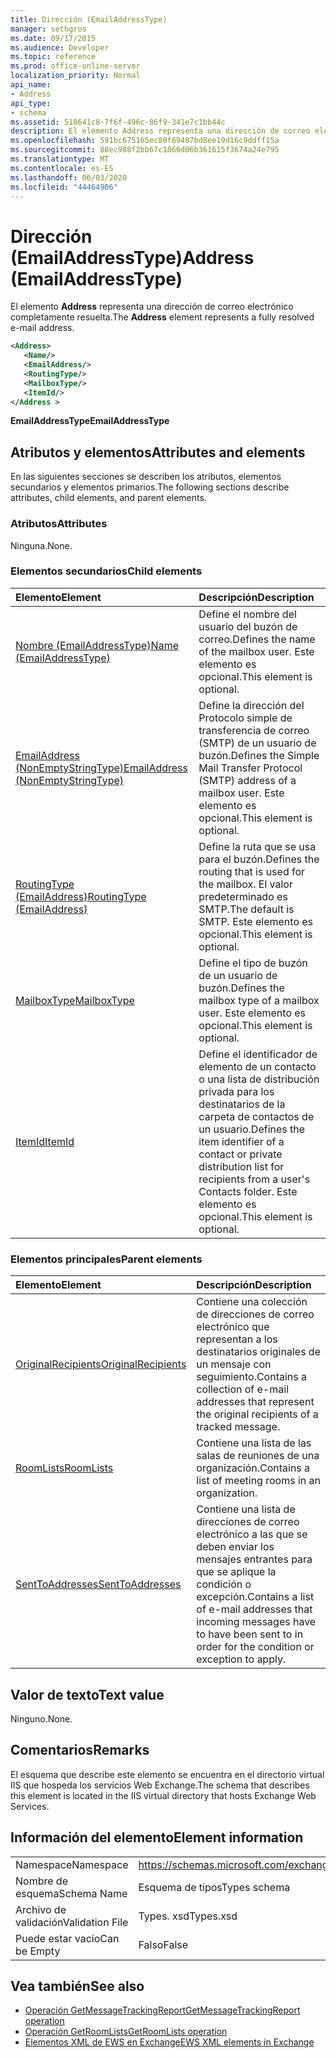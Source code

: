 ```yaml
---
title: Dirección (EmailAddressType)
manager: sethgros
ms.date: 09/17/2015
ms.audience: Developer
ms.topic: reference
ms.prod: office-online-server
localization_priority: Normal
api_name:
- Address
api_type:
- schema
ms.assetid: 518641c8-7f6f-496c-86f9-341e7c1bb44c
description: El elemento Address representa una dirección de correo electrónico completamente resuelta.
ms.openlocfilehash: 591bc675165ec80f69407bd8ee19d16c9ddff15a
ms.sourcegitcommit: 88ec988f2bb67c1866d06b361615f3674a24e795
ms.translationtype: MT
ms.contentlocale: es-ES
ms.lasthandoff: 06/03/2020
ms.locfileid: "44464906"
---
```

# <a name="address-emailaddresstype"></a><span data-ttu-id="7ae92-103">Dirección (EmailAddressType)</span><span class="sxs-lookup"><span data-stu-id="7ae92-103">Address (EmailAddressType)</span></span>

<span data-ttu-id="7ae92-104">El elemento **Address** representa una dirección de correo electrónico completamente resuelta.</span><span class="sxs-lookup"><span data-stu-id="7ae92-104">The **Address** element represents a fully resolved e-mail address.</span></span> 
  
```XML
<Address>
   <Name/>
   <EmailAddress/>
   <RoutingType/>
   <MailboxType/>
   <ItemId/>
</Address >
```

 <span data-ttu-id="7ae92-105">**EmailAddressType**</span><span class="sxs-lookup"><span data-stu-id="7ae92-105">**EmailAddressType**</span></span>
## <a name="attributes-and-elements"></a><span data-ttu-id="7ae92-106">Atributos y elementos</span><span class="sxs-lookup"><span data-stu-id="7ae92-106">Attributes and elements</span></span>

<span data-ttu-id="7ae92-107">En las siguientes secciones se describen los atributos, elementos secundarios y elementos primarios.</span><span class="sxs-lookup"><span data-stu-id="7ae92-107">The following sections describe attributes, child elements, and parent elements.</span></span>
  
### <a name="attributes"></a><span data-ttu-id="7ae92-108">Atributos</span><span class="sxs-lookup"><span data-stu-id="7ae92-108">Attributes</span></span>

<span data-ttu-id="7ae92-109">Ninguna.</span><span class="sxs-lookup"><span data-stu-id="7ae92-109">None.</span></span>
  
### <a name="child-elements"></a><span data-ttu-id="7ae92-110">Elementos secundarios</span><span class="sxs-lookup"><span data-stu-id="7ae92-110">Child elements</span></span>

|<span data-ttu-id="7ae92-111">**Elemento**</span><span class="sxs-lookup"><span data-stu-id="7ae92-111">**Element**</span></span>|<span data-ttu-id="7ae92-112">**Descripción**</span><span class="sxs-lookup"><span data-stu-id="7ae92-112">**Description**</span></span>|
|:-----|:-----|
|[<span data-ttu-id="7ae92-113">Nombre (EmailAddressType)</span><span class="sxs-lookup"><span data-stu-id="7ae92-113">Name (EmailAddressType)</span></span>](name-emailaddresstype.md) <br/> |<span data-ttu-id="7ae92-114">Define el nombre del usuario del buzón de correo.</span><span class="sxs-lookup"><span data-stu-id="7ae92-114">Defines the name of the mailbox user.</span></span> <span data-ttu-id="7ae92-115">Este elemento es opcional.</span><span class="sxs-lookup"><span data-stu-id="7ae92-115">This element is optional.</span></span>  <br/> |
|[<span data-ttu-id="7ae92-116">EmailAddress (NonEmptyStringType)</span><span class="sxs-lookup"><span data-stu-id="7ae92-116">EmailAddress (NonEmptyStringType)</span></span>](emailaddress-nonemptystringtype.md) <br/> |<span data-ttu-id="7ae92-117">Define la dirección del Protocolo simple de transferencia de correo (SMTP) de un usuario de buzón.</span><span class="sxs-lookup"><span data-stu-id="7ae92-117">Defines the Simple Mail Transfer Protocol (SMTP) address of a mailbox user.</span></span> <span data-ttu-id="7ae92-118">Este elemento es opcional.</span><span class="sxs-lookup"><span data-stu-id="7ae92-118">This element is optional.</span></span>  <br/> |
|[<span data-ttu-id="7ae92-119">RoutingType (EmailAddress)</span><span class="sxs-lookup"><span data-stu-id="7ae92-119">RoutingType (EmailAddress)</span></span>](routingtype-emailaddress.md) <br/> |<span data-ttu-id="7ae92-120">Define la ruta que se usa para el buzón.</span><span class="sxs-lookup"><span data-stu-id="7ae92-120">Defines the routing that is used for the mailbox.</span></span> <span data-ttu-id="7ae92-121">El valor predeterminado es SMTP.</span><span class="sxs-lookup"><span data-stu-id="7ae92-121">The default is SMTP.</span></span> <span data-ttu-id="7ae92-122">Este elemento es opcional.</span><span class="sxs-lookup"><span data-stu-id="7ae92-122">This element is optional.</span></span>  <br/> |
|[<span data-ttu-id="7ae92-123">MailboxType</span><span class="sxs-lookup"><span data-stu-id="7ae92-123">MailboxType</span></span>](mailboxtype.md) <br/> |<span data-ttu-id="7ae92-124">Define el tipo de buzón de un usuario de buzón.</span><span class="sxs-lookup"><span data-stu-id="7ae92-124">Defines the mailbox type of a mailbox user.</span></span> <span data-ttu-id="7ae92-125">Este elemento es opcional.</span><span class="sxs-lookup"><span data-stu-id="7ae92-125">This element is optional.</span></span>  <br/> |
|[<span data-ttu-id="7ae92-126">ItemId</span><span class="sxs-lookup"><span data-stu-id="7ae92-126">ItemId</span></span>](itemid.md) <br/> |<span data-ttu-id="7ae92-127">Define el identificador de elemento de un contacto o una lista de distribución privada para los destinatarios de la carpeta de contactos de un usuario.</span><span class="sxs-lookup"><span data-stu-id="7ae92-127">Defines the item identifier of a contact or private distribution list for recipients from a user's Contacts folder.</span></span> <span data-ttu-id="7ae92-128">Este elemento es opcional.</span><span class="sxs-lookup"><span data-stu-id="7ae92-128">This element is optional.</span></span>  <br/> |
   
### <a name="parent-elements"></a><span data-ttu-id="7ae92-129">Elementos principales</span><span class="sxs-lookup"><span data-stu-id="7ae92-129">Parent elements</span></span>

|<span data-ttu-id="7ae92-130">**Elemento**</span><span class="sxs-lookup"><span data-stu-id="7ae92-130">**Element**</span></span>|<span data-ttu-id="7ae92-131">**Descripción**</span><span class="sxs-lookup"><span data-stu-id="7ae92-131">**Description**</span></span>|
|:-----|:-----|
|[<span data-ttu-id="7ae92-132">OriginalRecipients</span><span class="sxs-lookup"><span data-stu-id="7ae92-132">OriginalRecipients</span></span>](originalrecipients.md) <br/> |<span data-ttu-id="7ae92-133">Contiene una colección de direcciones de correo electrónico que representan a los destinatarios originales de un mensaje con seguimiento.</span><span class="sxs-lookup"><span data-stu-id="7ae92-133">Contains a collection of e-mail addresses that represent the original recipients of a tracked message.</span></span>  <br/> |
|[<span data-ttu-id="7ae92-134">RoomLists</span><span class="sxs-lookup"><span data-stu-id="7ae92-134">RoomLists</span></span>](roomlists.md) <br/> |<span data-ttu-id="7ae92-135">Contiene una lista de las salas de reuniones de una organización.</span><span class="sxs-lookup"><span data-stu-id="7ae92-135">Contains a list of meeting rooms in an organization.</span></span>  <br/> |
|[<span data-ttu-id="7ae92-136">SentToAddresses</span><span class="sxs-lookup"><span data-stu-id="7ae92-136">SentToAddresses</span></span>](senttoaddresses.md) <br/> |<span data-ttu-id="7ae92-137">Contiene una lista de direcciones de correo electrónico a las que se deben enviar los mensajes entrantes para que se aplique la condición o excepción.</span><span class="sxs-lookup"><span data-stu-id="7ae92-137">Contains a list of e-mail addresses that incoming messages have to have been sent to in order for the condition or exception to apply.</span></span>  <br/> |
   
## <a name="text-value"></a><span data-ttu-id="7ae92-138">Valor de texto</span><span class="sxs-lookup"><span data-stu-id="7ae92-138">Text value</span></span>

<span data-ttu-id="7ae92-139">Ninguno.</span><span class="sxs-lookup"><span data-stu-id="7ae92-139">None.</span></span>
  
## <a name="remarks"></a><span data-ttu-id="7ae92-140">Comentarios</span><span class="sxs-lookup"><span data-stu-id="7ae92-140">Remarks</span></span>

<span data-ttu-id="7ae92-141">El esquema que describe este elemento se encuentra en el directorio virtual IIS que hospeda los servicios Web Exchange.</span><span class="sxs-lookup"><span data-stu-id="7ae92-141">The schema that describes this element is located in the IIS virtual directory that hosts Exchange Web Services.</span></span>
  
## <a name="element-information"></a><span data-ttu-id="7ae92-142">Información del elemento</span><span class="sxs-lookup"><span data-stu-id="7ae92-142">Element information</span></span>

|||
|:-----|:-----|
|<span data-ttu-id="7ae92-143">Namespace</span><span class="sxs-lookup"><span data-stu-id="7ae92-143">Namespace</span></span>  <br/> |https://schemas.microsoft.com/exchange/services/2006/types  <br/> |
|<span data-ttu-id="7ae92-144">Nombre de esquema</span><span class="sxs-lookup"><span data-stu-id="7ae92-144">Schema Name</span></span>  <br/> |<span data-ttu-id="7ae92-145">Esquema de tipos</span><span class="sxs-lookup"><span data-stu-id="7ae92-145">Types schema</span></span>  <br/> |
|<span data-ttu-id="7ae92-146">Archivo de validación</span><span class="sxs-lookup"><span data-stu-id="7ae92-146">Validation File</span></span>  <br/> |<span data-ttu-id="7ae92-147">Types. xsd</span><span class="sxs-lookup"><span data-stu-id="7ae92-147">Types.xsd</span></span>  <br/> |
|<span data-ttu-id="7ae92-148">Puede estar vacío</span><span class="sxs-lookup"><span data-stu-id="7ae92-148">Can be Empty</span></span>  <br/> |<span data-ttu-id="7ae92-149">Falso</span><span class="sxs-lookup"><span data-stu-id="7ae92-149">False</span></span>  <br/> |
   
## <a name="see-also"></a><span data-ttu-id="7ae92-150">Vea también</span><span class="sxs-lookup"><span data-stu-id="7ae92-150">See also</span></span>

- [<span data-ttu-id="7ae92-151">Operación GetMessageTrackingReport</span><span class="sxs-lookup"><span data-stu-id="7ae92-151">GetMessageTrackingReport operation</span></span>](getmessagetrackingreport-operation.md) 
- [<span data-ttu-id="7ae92-152">Operación GetRoomLists</span><span class="sxs-lookup"><span data-stu-id="7ae92-152">GetRoomLists operation</span></span>](getroomlists-operation.md)
- [<span data-ttu-id="7ae92-153">Elementos XML de EWS en Exchange</span><span class="sxs-lookup"><span data-stu-id="7ae92-153">EWS XML elements in Exchange</span></span>](ews-xml-elements-in-exchange.md)

